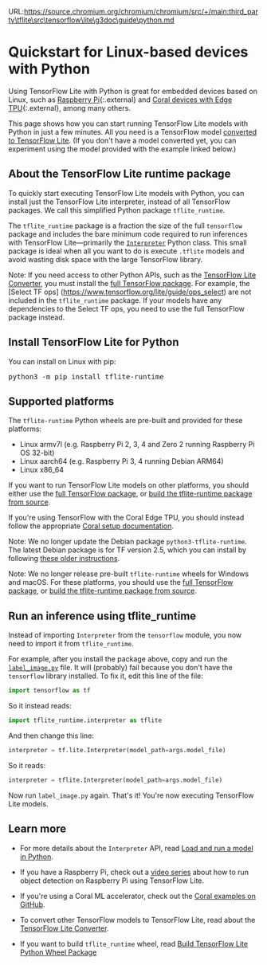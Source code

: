 URL:https://source.chromium.org/chromium/chromium/src/+/main:third_party\tflite\src\tensorflow\lite\g3doc\guide\python.md
# Quickstart for Linux-based devices with Python

Using TensorFlow Lite with Python is great for embedded devices based on Linux,
such as [Raspberry Pi](https://www.raspberrypi.org/){:.external} and
[Coral devices with Edge TPU](https://coral.withgoogle.com/){:.external},
among many others.

This page shows how you can start running TensorFlow Lite models with Python in
just a few minutes. All you need is a TensorFlow model [converted to TensorFlow
Lite](../models/convert/). (If you don't have a model converted yet, you can
experiment using the model provided with the example linked below.)

## About the TensorFlow Lite runtime package

To quickly start executing TensorFlow Lite models with Python, you can install
just the TensorFlow Lite interpreter, instead of all TensorFlow packages. We
call this simplified Python package `tflite_runtime`.

The `tflite_runtime` package is a fraction the size of the full `tensorflow`
package and includes the bare minimum code required to run inferences with
TensorFlow Lite—primarily the
[`Interpreter`](https://www.tensorflow.org/api_docs/python/tf/lite/Interpreter)
Python class. This small package is ideal when all you want to do is execute
`.tflite` models and avoid wasting disk space with the large TensorFlow library.

Note: If you need access to other Python APIs, such as the
[TensorFlow Lite Converter](../models/convert/), you must install the
[full TensorFlow package](https://www.tensorflow.org/install/).
For example, the [Select TF ops]
(https://www.tensorflow.org/lite/guide/ops_select) are not included in the
`tflite_runtime` package. If your models have any dependencies to the Select TF
ops, you need to use the full TensorFlow package instead.

## Install TensorFlow Lite for Python

You can install on Linux with pip:

<pre class="devsite-terminal devsite-click-to-copy">
python3 -m pip install tflite-runtime
</pre>

## Supported platforms

The `tflite-runtime` Python wheels are pre-built and provided for these
platforms:
* Linux armv7l (e.g. Raspberry Pi 2, 3, 4 and Zero 2 running Raspberry Pi OS
  32-bit)
* Linux aarch64 (e.g. Raspberry Pi 3, 4 running Debian ARM64)
* Linux x86_64

If you want to run TensorFlow Lite models on other platforms, you should either
use the [full TensorFlow package](https://www.tensorflow.org/install/), or
[build the tflite-runtime package from source](build_cmake_pip.md).

If you're using TensorFlow with the Coral Edge TPU, you should
instead follow the appropriate [Coral setup documentation](https://coral.ai/docs/setup).

Note: We no longer update the Debian package `python3-tflite-runtime`. The
latest Debian package is for TF version 2.5, which you can install by following
[these older instructions](https://github.com/tensorflow/tensorflow/blob/v2.5.0/tensorflow/lite/g3doc/guide/python.md#install-tensorflow-lite-for-python).

Note: We no longer release pre-built `tflite-runtime` wheels for Windows and
macOS. For these platforms, you should use the
[full TensorFlow package](https://www.tensorflow.org/install/), or
[build the tflite-runtime package from source](build_cmake_pip.md).

## Run an inference using tflite_runtime

Instead of importing `Interpreter` from the `tensorflow` module, you now need to
import it from `tflite_runtime`.

For example, after you install the package above, copy and run the
[`label_image.py`](
https://github.com/tensorflow/tensorflow/tree/master/tensorflow/lite/examples/python/)
file. It will (probably) fail because you don't have the `tensorflow` library
installed. To fix it, edit this line of the file:

```python
import tensorflow as tf
```

So it instead reads:

```python
import tflite_runtime.interpreter as tflite
```

And then change this line:

```python
interpreter = tf.lite.Interpreter(model_path=args.model_file)
```

So it reads:

```python
interpreter = tflite.Interpreter(model_path=args.model_file)
```

Now run `label_image.py` again. That's it! You're now executing TensorFlow Lite
models.

## Learn more

* For more details about the `Interpreter` API, read
  [Load and run a model in Python](inference.md#load-and-run-a-model-in-python).

* If you have a Raspberry Pi, check out a [video series](https://www.youtube.com/watch?v=mNjXEybFn98&list=PLQY2H8rRoyvz_anznBg6y3VhuSMcpN9oe)
  about how to run object detection on Raspberry Pi using TensorFlow Lite.

* If you're using a Coral ML accelerator, check out the
  [Coral examples on GitHub](https://github.com/google-coral/tflite/tree/master/python/examples).

* To convert other TensorFlow models to TensorFlow Lite, read about the
  [TensorFlow Lite Converter](../models/convert/).

* If you want to build `tflite_runtime` wheel, read
  [Build TensorFlow Lite Python Wheel Package](build_cmake_pip.md)
